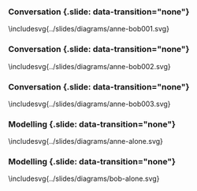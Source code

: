 ###  Conversation {.slide: data-transition="none"}

\includesvg{../slides/diagrams/anne-bob001.svg}
	
###  Conversation {.slide: data-transition="none"}

\includesvg{../slides/diagrams/anne-bob002.svg}

###  Conversation {.slide: data-transition="none"}

\includesvg{../slides/diagrams/anne-bob003.svg}

###  Modelling {.slide: data-transition="none"}

\includesvg{../slides/diagrams/anne-alone.svg}

###  Modelling {.slide: data-transition="none"}

\includesvg{../slides/diagrams/bob-alone.svg}

